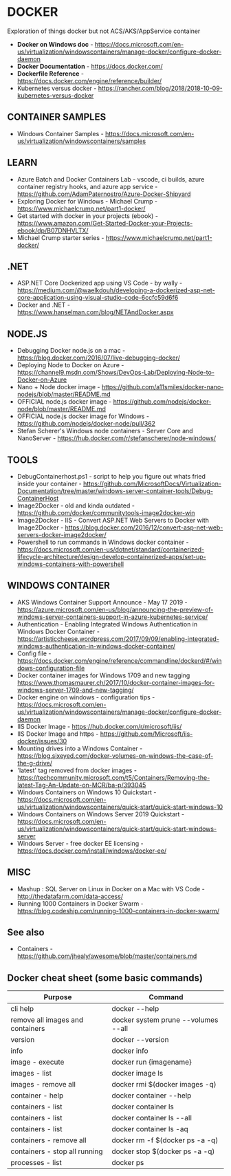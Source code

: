 # DOCKER

Exploration of things docker but not ACS/AKS/AppService container

* **Docker on Windows doc** - https://docs.microsoft.com/en-us/virtualization/windowscontainers/manage-docker/configure-docker-daemon
* **Docker Documentation** - https://docs.docker.com/
* **Dockerfile Reference** - https://docs.docker.com/engine/reference/builder/
* Kubernetes versus docker - https://rancher.com/blog/2018/2018-10-09-kubernetes-versus-docker

## CONTAINER SAMPLES

* Windows Container Samples - https://docs.microsoft.com/en-us/virtualization/windowscontainers/samples

## LEARN

* Azure Batch and Docker Containers Lab - vscode, ci builds, azure container registry hooks, and azure app service - https://github.com/AdamPaternostro/Azure-Docker-Shipyard 
* Exploring Docker for Windows - Michael Crump - https://www.michaelcrump.net/part1-docker/
* Get started with docker in your projects (ebook) - https://www.amazon.com/Get-Started-Docker-your-Projects-ebook/dp/B07DNHVLTX/
* Michael Crump starter series - https://www.michaelcrump.net/part1-docker/

## .NET

* ASP.NET Core Dockerized app using VS Code - by wally - https://medium.com/@waelkdouh/developing-a-dockerized-asp-net-core-application-using-visual-studio-code-6ccfc59d6f6
* Docker and .NET - https://www.hanselman.com/blog/NETAndDocker.aspx

## NODE.JS

* Debugging Docker node.js on a mac - https://blog.docker.com/2016/07/live-debugging-docker/
* Deploying Node to Docker on Azure - https://channel9.msdn.com/Shows/DevOps-Lab/Deploying-Node-to-Docker-on-Azure
* Nano + Node docker image - https://github.com/a11smiles/docker-nano-nodejs/blob/master/README.md
* OFFICIAL node.js docker image - https://github.com/nodejs/docker-node/blob/master/README.md
* OFFICIAL node.js docker image for Windows - https://github.com/nodejs/docker-node/pull/362
* Stefan Scherer's Windows node containers - Server Core and NanoServer - https://hub.docker.com/r/stefanscherer/node-windows/

## TOOLS

* DebugContainerhost.ps1 - script to help you figure out whats fried inside your container - https://github.com/MicrosoftDocs/Virtualization-Documentation/tree/master/windows-server-container-tools/Debug-ContainerHost
* Image2Docker - old and kinda outdated - https://github.com/docker/communitytools-image2docker-win
* Image2Docker - IIS - Convert ASP.NET Web Servers to Docker with Image2Docker - https://blog.docker.com/2016/12/convert-asp-net-web-servers-docker-image2docker/
* Powershell to run commands in Windows docker container - https://docs.microsoft.com/en-us/dotnet/standard/containerized-lifecycle-architecture/design-develop-containerized-apps/set-up-windows-containers-with-powershell

## WINDOWS CONTAINER

* AKS Windows Container Support Announce - May 17 2019 - https://azure.microsoft.com/en-us/blog/announcing-the-preview-of-windows-server-containers-support-in-azure-kubernetes-service/
* Authentication - Enabling Integrated Windows Authentication in Windows Docker Container - https://artisticcheese.wordpress.com/2017/09/09/enabling-integrated-windows-authentication-in-windows-docker-container/
* Config file - https://docs.docker.com/engine/reference/commandline/dockerd/#/windows-configuration-file
* Docker container images for Windows 1709 and new tagging <https://www.thomasmaurer.ch/2017/10/docker-container-images-for-windows-server-1709-and-new-tagging/>
* Docker engine on windows - configuration tips - https://docs.microsoft.com/en-us/virtualization/windowscontainers/manage-docker/configure-docker-daemon
* IIS Docker Image - https://hub.docker.com/r/microsoft/iis/
* IIS Docker Image and https - https://github.com/Microsoft/iis-docker/issues/30
* Mounting drives into a Windows Container - https://blog.sixeyed.com/docker-volumes-on-windows-the-case-of-the-g-drive/
* 'latest' tag removed from docker images - https://techcommunity.microsoft.com/t5/Containers/Removing-the-latest-Tag-An-Update-on-MCR/ba-p/393045
* Windows Containers on Windows 10 Quickstart - https://docs.microsoft.com/en-us/virtualization/windowscontainers/quick-start/quick-start-windows-10
* Windows Containers on Windows Server 2019 Quickstart - https://docs.microsoft.com/en-us/virtualization/windowscontainers/quick-start/quick-start-windows-server
* Windows Server - free docker EE licensing - https://docs.docker.com/install/windows/docker-ee/

## MISC

* Mashup : SQL Server on Linux in Docker on a Mac with VS Code - http://thedatafarm.com/data-access/
* Running 1000 Containers in Docker Swarm - https://blog.codeship.com/running-1000-containers-in-docker-swarm/

## See also

* Containers - https://github.com/jhealy/awesome/blob/master/containers.md

## Docker cheat sheet (some basic commands)

| Purpose                  | Command                         |
|--------------------------|---------------------------------|
| cli help | docker --help |
| remove all images and containers| docker system prune --volumes --all |
| version           | docker --version                |
| info              | docker info                     |
| image - execute          | docker run {imagename}          |
| images - list            | docker image ls                 |
| images - remove all | docker rmi $(docker images -q) |
| container - help | docker container --help |
| containers - list        | docker container ls             |
| containers - list        | docker container ls --all       |
| containers - list        | docker container ls -aq         |
| containers - remove all | docker rm -f $(docker ps -a -q) |
| containers - stop all running | docker stop $(docker ps -a -q) |
| processes - list | docker ps |